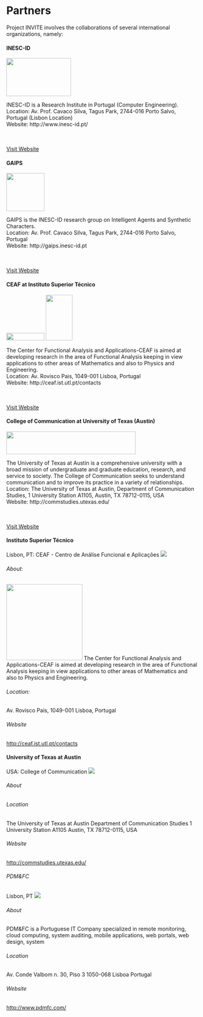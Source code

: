 # Partners
<p></p>
Project INVITE involves the collaborations of several international organizations, namely:  

<div class="news alpha">
     <h4>INESC-ID</h4>
     	    <img class="logo" src="images/logo_inesc.png" width="170" height="100"> </img>
	    <p>INESC-ID is a Research Institute in Portugal (Computer Engineering). 
	    <br/>Location: Av. Prof. Cavaco Silva, Tagus Park, 2744-016 Porto Salvo, Portugal (Lisbon Location)
	    <br/>Website: http://www.inesc-id.pt/
	    <br/>
	    <br/><br/>
	    </p>
	    <a href="http://www.inesc-id.pt/">Visit Website</a>
</div>
<p></p>
<div class="news alpha">
     <h4>GAIPS</h4>
     	    <img class="logo" src="images/gaips.jpg" width="100" height="100"> </img>
	    <p>GAIPS is the INESC-ID research group on Intelligent Agents and Synthetic Characters. 
	    <br/>Location: Av. Prof. Cavaco Silva, Tagus Park, 2744-016 Porto Salvo, Portugal
	    <br/>Website: http://gaips.inesc-id.pt
	    <br/>
	    <br/><br/>
	    </p>
	    <a href="http://gaips.inesc-id.pt">Visit Website</a>
</div>
<p></p>
<div class="news alpha">
     <h4>CEAF at Instituto Superior Técnico</h4>
     	    <img class="logo" src="images/ceaf.gif" width="100" height="20"> </img>
     	    <img class="logo" src="images/logo_ist.jpg" width="70" height="120"> </img>
	    <p>The Center for Functional Analysis and Applications-CEAF is aimed at developing
research in the area of Functional Analysis keeping in view applications to
other areas of Mathematics and also to Physics and Engineering.
	    <br/>Location: Av. Rovisco Pais, 1049-001 Lisboa, Portugal
	    <br/>Website: http://ceaf.ist.utl.pt/contacts
	    <br/>
	    <br/><br/>
	    </p>
	    <a href="http://ceaf.ist.utl.pt/contacts">Visit Website</a>
</div>
<p></p>
<div class="news alpha">
     <h4>College of Communication at University of Texas (Austin)</h4>
     	    <img class="logo" src="images/texas.gif" width="340" height="60"> </img>
	    <p>The University of Texas at Austin is a comprehensive university with a
broad mission of undergraduate and graduate education, research, and service to
society. The College of Communication seeks to understand communication and to
improve its practice in a variety of relationships.
	    <br/>Location: The University of Texas at Austin, Department of Communication Studies, 1 University Station A1105, Austin, TX 78712-0115, USA
	    <br/>Website: http://commstudies.utexas.edu/
	    <br/>
	    <br/><br/>
	    </p>
	    <a href="http://commstudies.utexas.edu/">Visit Website</a>
</div>

#### Instituto Superior Técnico
Lisbon, PT: CEAF - Centro de Análise Funcional e Aplicações
<img class="logo" src="images/ceaf.gif"> </img>
 
###### About: 
<img class="logo" src="images/logo_ist.jpg" height="200"> </img>
The Center for Functional Analysis and Applications-CEAF is aimed at developing
research in the area of Functional Analysis keeping in view applications to
other areas of Mathematics and also to Physics and Engineering.

###### Location:
Av. Rovisco Pais, 1049-001 Lisboa, Portugal

###### Website
<http://ceaf.ist.utl.pt/contacts>

#### University of Texas at Austin
USA: College of Communication
<img class="logo" src="images/texas.gif"> </img>

###### About
 

###### Location
The University of Texas at Austin
Department of Communication Studies
1 University Station A1105
Austin, TX 78712-0115, USA

###### Website
<http://commstudies.utexas.edu/>
 
###### PDM&FC
Lisbon, PT
<img class="logo" src="images/logo_pdm.png"> </img>

###### About
PDM&FC is a Portuguese IT Company specialized in remote monitoring, cloud computing, system auditing, mobile applications, web portals, web design, system

###### Location
Av. Conde Valbom 
n. 30, Piso 3 
1050-068 Lisboa 
Portugal 

###### Website
<http://www.pdmfc.com/>

